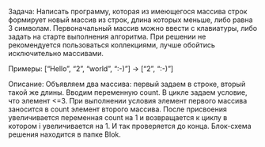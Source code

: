 Задача: Написать программу, которая из имеющегося массива строк формирует новый массив из строк, 
длина которых меньше, либо равна 3 символам. Первоначальный массив можно ввести с клавиатуры, 
либо задать на старте выполнения алгоритма. При решении не рекомендуется пользоваться коллекциями, 
лучше обойтись исключительно массивами.

Примеры:
[“Hello”, “2”, “world”, “:-)”] → [“2”, “:-)”]



Описание:
Объявляем два массива: первый задаем в строке, вторый такой же длины. 
Вводим переменную count.
В цикле задаем условие, что элемент <=3. При выполнении условия элемент первого массива
заносится в count элемент второго массива. После присвоения увеличивается переменная count 
на 1 и возвращается к циклу в котором i увеличивается на 1. И так проверяется до конца.
Блок-схема решения находится в папке Blok.
